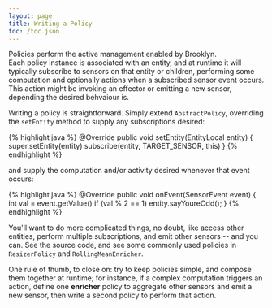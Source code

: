 ```yaml
---
layout: page
title: Writing a Policy
toc: /toc.json
---
```


Policies perform the active management enabled by Brooklyn.  
Each policy instance is associated with an entity,
and at runtime it will typically subscribe to sensors on that entity or children,
performing some computation and optionally actions when a subscribed sensor event occurs.
This action might be invoking an effector or emitting a new sensor,
depending the desired behvaiour is.

Writing a policy is straightforward.
Simply extend ``AbstractPolicy``,
overriding the ``setEntity`` method to supply any subscriptions desired:

{% highlight java %}
    @Override
    public void setEntity(EntityLocal entity) {
        super.setEntity(entity)
        subscribe(entity, TARGET_SENSOR, this)
    }
{% endhighlight %}

and supply the computation and/or activity desired whenever that event occurs:

{% highlight java %}
    @Override
    public void onEvent(SensorEvent<Integer> event) {
        int val = event.getValue()
        if (val % 2 == 1)
            entity.sayYoureOdd();
    }
{% endhighlight %}

You'll want to do more complicated things, no doubt,
like access other entities, perform multiple subscriptions,
and emit other sensors -- and you can.
See the source code, and see some commonly used policies
in ``ResizerPolicy`` and ``RollingMeanEnricher``. 

One rule of thumb, to close on:
try to keep policies simple, and compose them together at runtime;
for instance, if a complex computation triggers an action,
define one **enricher** policy to aggregate other sensors and emit a new sensor,
then write a second policy to perform that action.